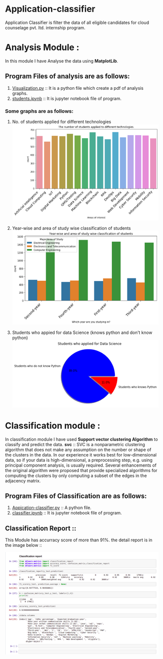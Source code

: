 # Application-classifier
Application Classifier is filter the data of all eligible candidates for cloud counselage pvt. ltd. internship program.

# Analysis Module :
In this module  I have Analyse the data using **MatplotLib**.
## Program Files of analysis are as follows:
1. [Visualization.py](https://github.com/patilvaibhav12/Application-classifier1/blob/master/visualization.py) :: It is a python file which create a pdf of analysis graphs.
2. [students.ipynb](https://github.com/patilvaibhav12/Application-classifier1/blob/master/students.ipynb) :: It is jupyter notebook file of program.


### Some graphs are as follows:

1. No. of students applied for different technologies
![alt text](https://github.com/patilvaibhav12/Application-classifier1/blob/master/graph1.png)

2. Year-wise and area of study wise classification of students
![alt text](https://github.com/patilvaibhav12/Application-classifier1/blob/master/graph2.png)

3. Students who appied for data Science (knows python and don't know  python)
![alt text](https://github.com/patilvaibhav12/Application-classifier1/blob/master/graph3.png)


# Classification module :
In classification module I have used **Support vector clustering Algorithm** to classify and predict the data.
**svc** :: SVC is a nonparametric clustering algorithm that does not make any assumption on the number or shape of the clusters in the data. In our experience it works best for low-dimensional data, so if your data is high-dimensional, a preprocessing step, e.g. using principal component analysis, is usually required. Several enhancements of the original algorithm were proposed that provide specialized algorithms for computing the clusters by only computing a subset of the edges in the adjacency matrix.


## Program Files of Classification are as follows:
1. [Appication-classifier.py](https://github.com/patilvaibhav12/Application-classifier1/blob/master/classifier.py) :: A python file.
2. [classifier.ipynb](https://github.com/patilvaibhav12/Application-classifier1/blob/master/classifier.ipynb) :: It is jupyter notebook file of program.

## Classification Report ::
This Module has accurracy score of more than 91%.
the detail report is in the image below ::
 
 ![report image](https://github.com/patilvaibhav12/Application-classifier1/blob/master/classificationReport.png)
 
